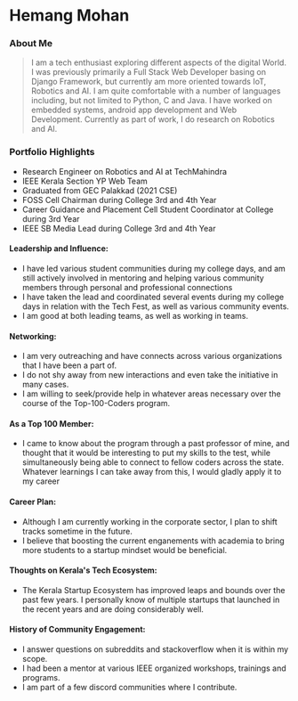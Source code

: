 # Hemang Mohan

### About Me

> I am a tech enthusiast exploring different aspects of the digital World. I was previously primarily a Full Stack Web Developer basing on Django Framework, but currently am more oriented towards IoT, Robotics and AI. I am quite comfortable with a number of languages including, but not limited to Python, C and Java. I have worked on embedded systems, android app development and Web Development. Currently as part of work, I do research on Robotics and AI.


### Portfolio Highlights
- Research Engineer on Robotics and AI at TechMahindra
- IEEE Kerala Section YP Web Team
- Graduated from GEC Palakkad (2021 CSE)
- FOSS Cell Chairman during College 3rd and 4th Year
- Career Guidance and Placement Cell Student Coordinator at College during 3rd Year
- IEEE SB Media Lead during College 3rd and 4th Year


#### Leadership and Influence:

- I have led various student communities during my college days, and am still actively involved in mentoring and helping various community members through personal and professional connections
- I have taken the lead and coordinated several events during my college days in relation with the Tech Fest, as well as various community events.
- I am good at both leading teams, as well as working in teams.

#### Networking:

- I am very outreaching and have connects across various organizations that I have been a part of.
- I do not shy away from new interactions and even take the initiative in many cases.
- I am willing to seek/provide help in whatever areas necessary over the course of the Top-100-Coders program.

#### As a Top 100 Member:

- I came to know about the program through a past professor of mine, and thought that it would be interesting to put my skills to the test, while simultaneously being able to connect to fellow coders across the state. Whatever learnings I can take away from this, I would gladly apply it to my career

#### Career Plan:

- Although I am currently working in the corporate sector, I plan to shift tracks sometime in the future.
- I believe that boosting the current enganements with academia to bring more students to a startup mindset would be beneficial.

#### Thoughts on Kerala's Tech Ecosystem: 

- The Kerala Startup Ecosystem has improved leaps and bounds over the past few years. I personally know of multiple startups that launched in the recent years and are doing considerably well.

#### History of Community Engagement:

- I answer questions on subreddits and stackoverflow when it is within my scope.
- I had been a mentor at various IEEE organized workshops, trainings and programs.
- I am part of a few discord communities where I contribute.

